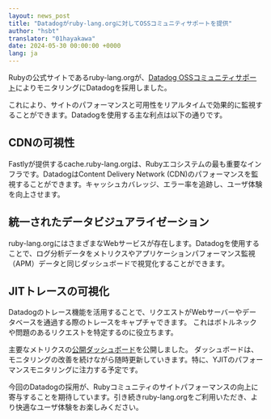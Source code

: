 ```yaml
---
layout: news_post
title: "Datadogがruby-lang.orgに対してOSSコミュニティサポートを提供"
author: "hsbt"
translator: "01hayakawa"
date: 2024-05-30 00:00:00 +0000
lang: ja
---
```


Rubyの公式サイトであるruby-lang.orgが、[Datadog OSSコミュニティサポート](https://opensource.datadoghq.com/projects/oss-program/)によりモニタリングにDatadogを採用しました。

これにより、サイトのパフォーマンスと可用性をリアルタイムで効果的に監視することができます。Datadogを使用する主な利点は以下の通りです。

## CDNの可視性

Fastlyが提供するcache.ruby-lang.orgは、Rubyエコシステムの最も重要なインフラです。DatadogはContent Delivery Network (CDN)のパフォーマンスを監視することができます。キャッシュカバレッジ、エラー率を追跡し、ユーザ体験を向上させます。

## 統一されたデータビジュアライゼーション

ruby-lang.orgにはさまざまなWebサービスが存在します。Datadogを使用することで、ログ分析データをメトリクスやアプリケーションパフォーマンス監視（APM）データと同じダッシュボードで視覚化することができます。

## JITトレースの可視化

Datadogのトレース機能を活用することで、リクエストがWebサーバーやデータベースを通過する際のトレースをキャプチャできます。
これはボトルネックや問題のあるリクエストを特定するのに役立ちます。

主要なメトリクスの[公開ダッシュボード](https://p.ap1.datadoghq.com/sb/1271b83e-af90-11ee-9072-da7ad0900009-01633a8fa8c0b0c0051f1889afdf55dc)を公開しました。
ダッシュボードは、モニタリングの改善を続けながら随時更新していきます。特に、YJITのパフォーマンスモニタリングに注力する予定です。

今回のDatadogの採用が、Rubyコミュニティのサイトパフォーマンスの向上に寄与することを期待しています。引き続きruby-lang.orgをご利用いただき、より快適なユーザ体験をお楽しみください。
